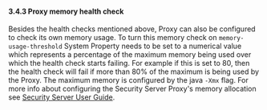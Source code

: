 #### 3.4.3 Proxy memory health check

Besides the health checks mentioned above, Proxy can also be configured to check its own memory usage. To turn this memory check on `memory-usage-threshold` System Property needs to be set to a numerical value which represents a percentage of the maximum memory being used over which the health check starts failing. For example if this is set to 80, then the health check will fail if more than 80% of the maximum is being used by the Proxy. The maximum memory is configured by the java `-Xmx` flag. For more info about configuring the Security Server Proxy's memory allocation see [Security Server User Guide](../Manuals/ug-ss_x-road_6_security_server_user_guide.md#211-updating-proxy-services-memory-allocation-command-line-arguments).
